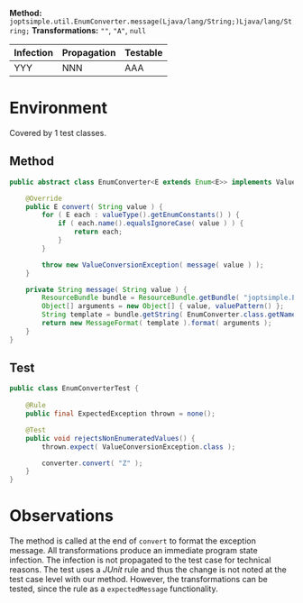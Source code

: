 **Method:** `joptsimple.util.EnumConverter.message(Ljava/lang/String;)Ljava/lang/String;`
**Transformations:** `""`, `"A"`, `null`

| Infection | Propagation | Testable |
|-----------|-------------|----------|
| YYY       | NNN         | AAA      |

# Environment

Covered by 1 test classes.

## Method

```Java
public abstract class EnumConverter<E extends Enum<E>> implements ValueConverter<E> {

    @Override
    public E convert( String value ) {
        for ( E each : valueType().getEnumConstants() ) {
            if ( each.name().equalsIgnoreCase( value ) ) {
                return each;
            }
        }

        throw new ValueConversionException( message( value ) );
    }

    private String message( String value ) {
        ResourceBundle bundle = ResourceBundle.getBundle( "joptsimple.ExceptionMessages" );
        Object[] arguments = new Object[] { value, valuePattern() };
        String template = bundle.getString( EnumConverter.class.getName() + ".message" );
        return new MessageFormat( template ).format( arguments );
    }
}
```

## Test

```Java
public class EnumConverterTest {
    
    @Rule
    public final ExpectedException thrown = none();

    @Test
    public void rejectsNonEnumeratedValues() {
        thrown.expect( ValueConversionException.class );

        converter.convert( "Z" );
    }
}

```

# Observations

The method is called at the end of `convert` to format the exception message.
All transformations produce an immediate program state infection.
The infection is not propagated to the test case for technical reasons.
The test uses a *JUnit* rule and thus the change is not noted at the test case 
level with our method.
However, the transformations can be tested, since the rule as a `expectedMessage`
functionality.



